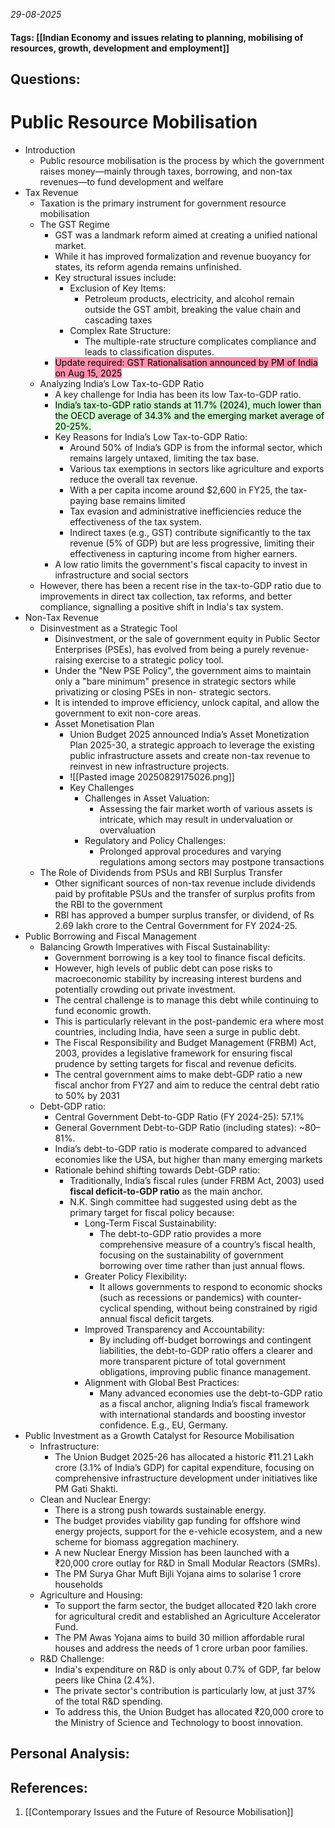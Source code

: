 *29-08-2025*
#### Tags: [[Indian Economy and issues relating to planning, mobilising of resources, growth, development and employment]]


## Questions:



# Public Resource Mobilisation

- Introduction
	- Public resource mobilisation is the process by which the government raises money—mainly through taxes, borrowing, and non-tax revenues—to fund development and welfare
- Tax Revenue
	- Taxation is the primary instrument for government resource mobilisation
	- The GST Regime
		- GST was a landmark reform aimed at creating a unified national market.
		- While it has improved formalization and revenue buoyancy for states, its reform agenda remains unfinished.
		- Key structural issues include:
			- Exclusion of Key Items: 
				- Petroleum products, electricity, and alcohol remain outside the GST ambit, breaking the value chain and cascading taxes
			- Complex Rate Structure: 
				- The multiple-rate structure complicates compliance and leads to classification disputes.
		- <mark style="background: #FF5582A6;">Update required: GST Rationalisation announced by PM of India on Aug 15, 2025</mark>
	- Analyzing India’s Low Tax-to-GDP Ratio
		- A key challenge for India has been its low Tax-to-GDP ratio. 
		- <mark style="background: #BBFABBA6;">India’s tax-to-GDP ratio stands at 11.7% (2024), much lower than the OECD average of 34.3% and the emerging market average of 20-25%.</mark>
		- Key Reasons for India’s Low Tax-to-GDP Ratio:
			- Around 50% of India’s GDP is from the informal sector, which remains largely untaxed, limiting the tax base.
			- Various tax exemptions in sectors like agriculture and exports reduce the overall tax revenue.
			- With a per capita income around $2,600 in FY25, the tax-paying base remains limited
			- Tax evasion and administrative inefficiencies reduce the effectiveness of the tax system.
			- Indirect taxes (e.g., GST) contribute significantly to the tax revenue (5% of GDP) but are less progressive, limiting their effectiveness in capturing income from higher earners.
		- A low ratio limits the government's fiscal capacity to invest in infrastructure and social sectors
	- However, there has been a recent rise in the tax-to-GDP ratio due to improvements in direct tax collection, tax reforms, and better compliance, signalling a positive shift in India's tax system.
- Non-Tax Revenue
	- Disinvestment as a Strategic Tool
		- Disinvestment, or the sale of government equity in Public Sector Enterprises (PSEs), has evolved from being a purely revenue-raising exercise to a strategic policy tool.
		- Under the "New PSE Policy", the government aims to maintain only a "bare minimum" presence in strategic sectors while privatizing or closing PSEs in non- strategic sectors. 
		- It is intended to improve efficiency, unlock capital, and allow the government to exit non-core areas.
		- Asset Monetisation Plan
			- Union Budget 2025 announced India’s Asset Monetization Plan 2025-30, a strategic approach to leverage the existing public infrastructure assets and create non-tax revenue to reinvest in new infrastructure projects.
			- ![[Pasted image 20250829175026.png]]
			- Key Challenges
				- Challenges in Asset Valuation: 
					- Assessing the fair market worth of various assets is intricate, which may result in undervaluation or overvaluation
				- Regulatory and Policy Challenges:
					- Prolonged approval procedures and varying regulations among sectors may postpone transactions
	- The Role of Dividends from PSUs and RBI Surplus Transfer
		- Other significant sources of non-tax revenue include dividends paid by profitable PSUs and the transfer of surplus profits from the RBI to the government
		- RBI has approved a bumper surplus transfer, or dividend, of Rs 2.69 lakh crore to the Central Government for FY 2024-25.
- Public Borrowing and Fiscal Management
	- Balancing Growth Imperatives with Fiscal Sustainability:
		- Government borrowing is a key tool to finance fiscal deficits. 
		- However, high levels of public debt can pose risks to macroeconomic stability by increasing interest burdens and potentially crowding out private investment.
		- The central challenge is to manage this debt while continuing to fund economic growth.
		- This is particularly relevant in the post-pandemic era where most countries, including India, have seen a surge in public debt.
		- The Fiscal Responsibility and Budget Management (FRBM) Act, 2003, provides a legislative framework for ensuring fiscal prudence by setting targets for fiscal and revenue deficits. 
		- The central government aims to make debt-GDP ratio a new fiscal anchor from FY27 and aim to reduce the central debt ratio to 50% by 2031
	- Debt-GDP ratio:
		- Central Government Debt-to-GDP Ratio (FY 2024-25): 57.1%
		- General Government Debt-to-GDP Ratio (including states): ~80– 81%.
		- India’s debt-to-GDP ratio is moderate compared to advanced economies like the USA, but higher than many emerging markets
		- Rationale behind shifting towards Debt-GDP ratio:
			- Traditionally, India’s fiscal rules (under FRBM Act, 2003) used **fiscal deficit-to-GDP ratio** as the main anchor.
			- N.K. Singh committee had suggested using debt as the primary target for fiscal policy because:
				- Long-Term Fiscal Sustainability: 
					- The debt-to-GDP ratio provides a more comprehensive measure of a country’s fiscal health, focusing on the sustainability of government borrowing over time rather than just annual flows.
				- Greater Policy Flexibility: 
					- It allows governments to respond to economic shocks (such as recessions or pandemics) with counter-cyclical spending, without being constrained by rigid annual fiscal deficit targets.
				- Improved Transparency and Accountability: 
					- By including off-budget borrowings and contingent liabilities, the debt-to-GDP ratio offers a clearer and more transparent picture of total government obligations, improving public finance management.
				- Alignment with Global Best Practices: 
					- Many advanced economies use the debt-to-GDP ratio as a fiscal anchor, aligning India’s fiscal framework with international standards and boosting investor confidence. E.g., EU, Germany.
- Public Investment as a Growth Catalyst for Resource Mobilisation
	- Infrastructure: 
		- The Union Budget 2025-26 has allocated a historic ₹11.21 Lakh crore (3.1% of India’s GDP) for capital expenditure, focusing on comprehensive infrastructure development under initiatives like PM Gati Shakti.
	- Clean and Nuclear Energy: 
		- There is a strong push towards sustainable energy. 
		- The budget provides viability gap funding for offshore wind energy projects, support for the e-vehicle ecosystem, and a new scheme for biomass aggregation machinery.
		- A new Nuclear Energy Mission has been launched with a ₹20,000 crore outlay for R&D in Small Modular Reactors (SMRs). 
		- The PM Surya Ghar Muft Bijli Yojana aims to solarise 1 crore households
	- Agriculture and Housing: 
		- To support the farm sector, the budget allocated ₹20 lakh crore for agricultural credit and established an Agriculture Accelerator Fund.
		- The PM Awas Yojana aims to build 30 million affordable rural houses and address the needs of 1 crore urban poor families.
	- R&D Challenge: 
		- India's expenditure on R&D is only about 0.7% of GDP, far below peers like China (2.4%). 
		- The private sector's contribution is particularly low, at just 37% of the total R&D spending.
		- To address this, the Union Budget has allocated ₹20,000 crore to the Ministry of Science and Technology to boost innovation.




## Personal Analysis:


## References:

1. [[Contemporary Issues and the Future of Resource Mobilisation]]